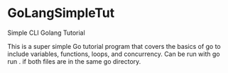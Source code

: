 # GoLangSimpleTut
Simple CLI Golang Tutorial

This is a super simple Go tutorial program that covers the basics of go to include variables, functions, loops, and concurrency.
Can be run with go run . if both files are in the same go directory.
